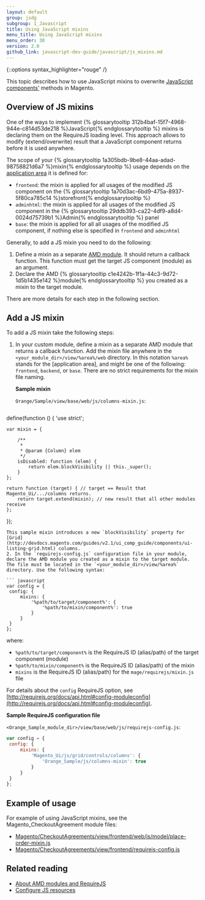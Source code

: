 ```yaml
---
layout: default
group: jsdg
subgroup: 1_Javascript
title: Using JavaScript mixins
menu_title: Using JavaScript mixins
menu_order: 30
version: 2.0
github_link: javascript-dev-guide/javascript/js_mixins.md
---
```


{::options syntax_highlighter="rouge" /}

This topic describes how to use JavaScript mixins to overwrite [JavaScript components']({{page.baseurl}}javascript-dev-guide/javascript/js_overview.html#js_terms) methods in Magento.


## Overview of JS mixins

One of the ways to implement {% glossarytooltip 312b4baf-15f7-4968-944e-c814d53de218 %}JavaScript{% endglossarytooltip %} mixins is declaring them on the RequireJS loading level. This approach allows to modify (extend/overwrite) result that a JavaScript component returns before it is used anywhere.

The scope of your {% glossarytooltip 1a305bdb-9be8-44aa-adad-98758821d6a7 %}mixin{% endglossarytooltip %} usage depends on the [application area]({{page.baseurl}}architecture/archi_perspectives/components/modules/mod_and_areas.html) it is defined for:

 - `frontend`: the mixin is applied for all usages of the modified JS component on the {% glossarytooltip 1a70d3ac-6bd9-475a-8937-5f80ca785c14 %}storefront{% endglossarytooltip %}
 - `adminhtml`: the mixin is applied for all usages of the modified JS component in the {% glossarytooltip 29ddb393-ca22-4df9-a8d4-0024d75739b1 %}Admin{% endglossarytooltip %} panel
 - `base`: the mixin is applied for all all usages of the modified JS component, if nothing else is specified in `frontend` and `adminhtml`

Generally, to add a JS mixin you need to do the following:

1. Define a mixin as a separate [AMD module](https://en.wikipedia.org/wiki/Asynchronous_module_definition). It should return a callback function. This function must get the target JS component (module) as an argument.
2. Declare the AMD {% glossarytooltip c1e4242b-1f1a-44c3-9d72-1d5b1435e142 %}module{% endglossarytooltip %} you created as a mixin to the target module.

There are more details for each step in the following section.

## Add a JS mixin

To add a JS mixin take the following steps:

1. In your custom module, define a mixin as a separate AMD module that returns a callback function. Add the mixin file anywhere in the `<your_module_dir>/view/%area%/web` directory. In this notation `%area%` stands for the [application area], and might be one of the following: `frontend`, `backend`, or `base`. There are no strict requirements for the mixin file naming.

   **Sample mixin**

   `Orange/Sample/view/base/web/js/columns-mixin.js`:

   ``` javascript
define(function () {
    'use strict';

    var mixin = {

        /**
         *
         * @param {Column} elem
         */
        isDisabled: function (elem) {
            return elem.blockVisibility || this._super();
        }
    };

    return function (target) { // target == Result that Magento_Ui/.../columns returns.
        return target.extend(mixin); // new result that all other modules receive
    };
});

   ```
   This sample mixin introduces a new `blockVisibility` property for [Grid](http://devdocs.magento.com/guides/v2.1/ui_comp_guide/components/ui-listing-grid.html) columns.
2. In the `requirejs-config.js` configuration file in your module, declare the AMD module you created as a mixin to the target module. The file must be located in the `<your_module_dir>/view/%area%` directory. Use the following syntax:

   ``` javascript
var config = {
    config: {
        mixins: {
            '%path/to/target/component%': {
                '%path/to/mixin/component%': true
            }
        }
    }
};
   ```

   where:

   - `%path/to/target/component%` is the RequireJS ID (alias/path) of the target component (module)
   - `%path/to/mixin/component%` is the RequireJS ID (alias/path) of the mixin
   - `mixins` is the RequireJS ID (alias/path) for the `mage/requirejs/mixin.js` file

   For details about the `config` RequireJS option, see [http://requirejs.org/docs/api.html#config-moduleconfig](http://requirejs.org/docs/api.html#config-moduleconfig).

   **Sample RequireJS configuration file**

   `<Orange_Sample_module_dir>/view/base/web/js/requirejs-config.js`:

   ``` javascript
var config = {
    config: {
        mixins: {
            'Magento_Ui/js/grid/controls/columns': {
                'Orange_Sample/js/columns-mixin': true
            }
        }
    }
};
   ```

## Example of usage
For example of using JavaScript mixins, see the Magento_CheckoutAgreement module files:

 - [Magento/CheckoutAgreements/view/frontend/web/js/model/place-order-mixin.js]({{site.mage2100url}}app/code/Magento/CheckoutAgreements/view/frontend/web/js/model/place-order-mixin.js)
 - [Magento/CheckoutAgreements/view/frontend/requirejs-config.js]({{site.mage2100url}}app/code/Magento/CheckoutAgreements/view/frontend/requirejs-config.js)

## Related reading

- [About AMD modules and RequireJS](http://devdocs.magento.com/guides/v2.2/javascript-dev-guide/javascript/js-resources.html#requirejs-library)
- [Configure JS resources]({{page.baseurl}}javascript-dev-guide/javascript/js-resources.html)

